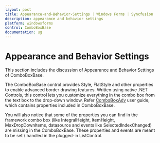 ```yaml
---
layout: post
title: Appearance-and-Behavior-Settings | Windows Forms | Syncfusion
description: appearance and behavior settings
platform: windowsforms
control: ComboBoxBase
documentation: ug
---
```


# Appearance and Behavior Settings

This section includes the discussion of Appearance and Behavior Settings of ComboBoxBase.

The ComboBoxBase control provides Style, FlatStyle and other properties to enable advanced border drawing features. Written using native .NET Controls, this control lets you customize everything in the combo box from the text box to the drop-down window. Refer [ComboBoxAdv](/windowsforms/ComboBoxAdv) user guide, which contains properties included in ComboBoxBase.

You will also notice that some of the properties you can find in the framework combo box (like IntegralHeight, ItemHeight, MaxDropDownItems, datasource and events like SelectedIndexChanged) are missing in the ComboBoxBase. These properties and events are meant to be set / handled in the plugged-in ListControl.


